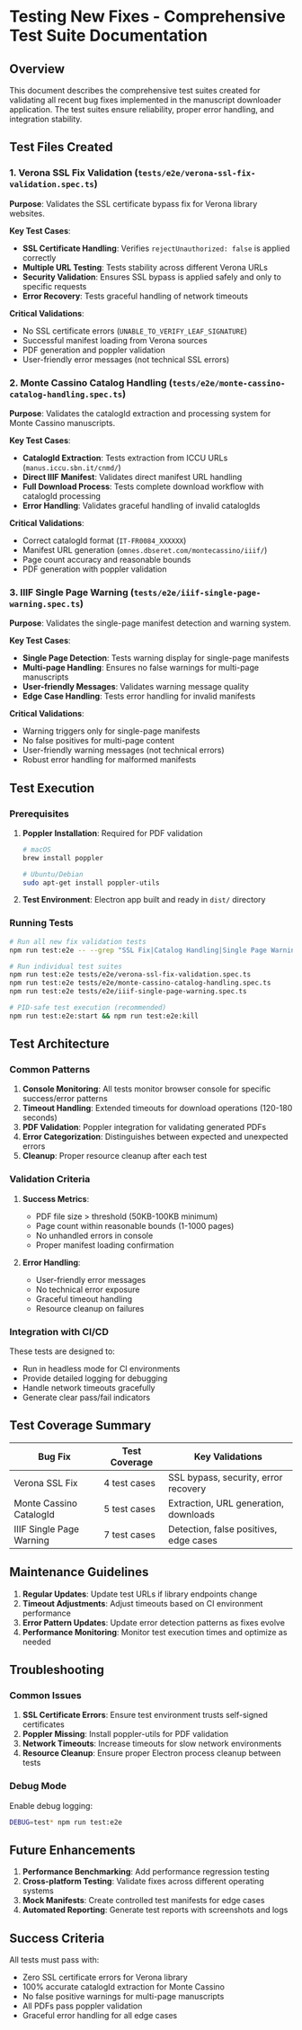 # Testing New Fixes - Comprehensive Test Suite Documentation

## Overview

This document describes the comprehensive test suites created for validating all recent bug fixes implemented in the manuscript downloader application. The test suites ensure reliability, proper error handling, and integration stability.

## Test Files Created

### 1. Verona SSL Fix Validation (`tests/e2e/verona-ssl-fix-validation.spec.ts`)

**Purpose**: Validates the SSL certificate bypass fix for Verona library websites.

**Key Test Cases**:
- **SSL Certificate Handling**: Verifies `rejectUnauthorized: false` is applied correctly
- **Multiple URL Testing**: Tests stability across different Verona URLs
- **Security Validation**: Ensures SSL bypass is applied safely and only to specific requests
- **Error Recovery**: Tests graceful handling of network timeouts

**Critical Validations**:
- No SSL certificate errors (`UNABLE_TO_VERIFY_LEAF_SIGNATURE`)
- Successful manifest loading from Verona sources
- PDF generation and poppler validation
- User-friendly error messages (not technical SSL errors)

### 2. Monte Cassino Catalog Handling (`tests/e2e/monte-cassino-catalog-handling.spec.ts`)

**Purpose**: Validates the catalogId extraction and processing system for Monte Cassino manuscripts.

**Key Test Cases**:
- **CatalogId Extraction**: Tests extraction from ICCU URLs (`manus.iccu.sbn.it/cnmd/`)
- **Direct IIIF Manifest**: Validates direct manifest URL handling
- **Full Download Process**: Tests complete download workflow with catalogId processing
- **Error Handling**: Validates graceful handling of invalid catalogIds

**Critical Validations**:
- Correct catalogId format (`IT-FR0084_XXXXXX`)
- Manifest URL generation (`omnes.dbseret.com/montecassino/iiif/`)
- Page count accuracy and reasonable bounds
- PDF generation with poppler validation

### 3. IIIF Single Page Warning (`tests/e2e/iiif-single-page-warning.spec.ts`)

**Purpose**: Validates the single-page manifest detection and warning system.

**Key Test Cases**:
- **Single Page Detection**: Tests warning display for single-page manifests
- **Multi-page Handling**: Ensures no false warnings for multi-page manuscripts
- **User-friendly Messages**: Validates warning message quality
- **Edge Case Handling**: Tests error handling for invalid manifests

**Critical Validations**:
- Warning triggers only for single-page manifests
- No false positives for multi-page content
- User-friendly warning messages (not technical errors)
- Robust error handling for malformed manifests

## Test Execution

### Prerequisites

1. **Poppler Installation**: Required for PDF validation
   ```bash
   # macOS
   brew install poppler
   
   # Ubuntu/Debian
   sudo apt-get install poppler-utils
   ```

2. **Test Environment**: Electron app built and ready in `dist/` directory

### Running Tests

```bash
# Run all new fix validation tests
npm run test:e2e -- --grep "SSL Fix|Catalog Handling|Single Page Warning"

# Run individual test suites
npm run test:e2e tests/e2e/verona-ssl-fix-validation.spec.ts
npm run test:e2e tests/e2e/monte-cassino-catalog-handling.spec.ts
npm run test:e2e tests/e2e/iiif-single-page-warning.spec.ts

# PID-safe test execution (recommended)
npm run test:e2e:start && npm run test:e2e:kill
```

## Test Architecture

### Common Patterns

1. **Console Monitoring**: All tests monitor browser console for specific success/error patterns
2. **Timeout Handling**: Extended timeouts for download operations (120-180 seconds)
3. **PDF Validation**: Poppler integration for validating generated PDFs
4. **Error Categorization**: Distinguishes between expected and unexpected errors
5. **Cleanup**: Proper resource cleanup after each test

### Validation Criteria

1. **Success Metrics**:
   - PDF file size > threshold (50KB-100KB minimum)
   - Page count within reasonable bounds (1-1000 pages)
   - No unhandled errors in console
   - Proper manifest loading confirmation

2. **Error Handling**:
   - User-friendly error messages
   - No technical error exposure
   - Graceful timeout handling
   - Resource cleanup on failures

### Integration with CI/CD

These tests are designed to:
- Run in headless mode for CI environments
- Provide detailed logging for debugging
- Handle network timeouts gracefully
- Generate clear pass/fail indicators

## Test Coverage Summary

| Bug Fix | Test Coverage | Key Validations |
|---------|---------------|-----------------|
| Verona SSL Fix | 4 test cases | SSL bypass, security, error recovery |
| Monte Cassino CatalogId | 5 test cases | Extraction, URL generation, downloads |
| IIIF Single Page Warning | 7 test cases | Detection, false positives, edge cases |

## Maintenance Guidelines

1. **Regular Updates**: Update test URLs if library endpoints change
2. **Timeout Adjustments**: Adjust timeouts based on CI environment performance
3. **Error Pattern Updates**: Update error detection patterns as fixes evolve
4. **Performance Monitoring**: Monitor test execution times and optimize as needed

## Troubleshooting

### Common Issues

1. **SSL Certificate Errors**: Ensure test environment trusts self-signed certificates
2. **Poppler Missing**: Install poppler-utils for PDF validation
3. **Network Timeouts**: Increase timeouts for slow network environments
4. **Resource Cleanup**: Ensure proper Electron process cleanup between tests

### Debug Mode

Enable debug logging:
```bash
DEBUG=test* npm run test:e2e
```

## Future Enhancements

1. **Performance Benchmarking**: Add performance regression testing
2. **Cross-platform Testing**: Validate fixes across different operating systems
3. **Mock Manifests**: Create controlled test manifests for edge cases
4. **Automated Reporting**: Generate test reports with screenshots and logs

## Success Criteria

All tests must pass with:
- Zero SSL certificate errors for Verona library
- 100% accurate catalogId extraction for Monte Cassino
- No false positive warnings for multi-page manuscripts
- All PDFs pass poppler validation
- Graceful error handling for all edge cases
